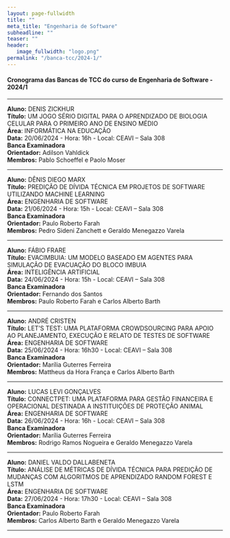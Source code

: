 ```yaml
---
layout: page-fullwidth
title: ""
meta_title: "Engenharia de Software"
subheadline: ""
teaser: ""
header:
   image_fullwidth: "logo.png"
permalink: "/banca-tcc/2024-1/"
---
```


#### **Cronograma das Bancas de TCC do curso de Engenharia de Software - 2024/1**

<hr>

**Aluno:** DENIS ZICKHUR
<br>
**Título:** UM JOGO SÉRIO DIGITAL PARA O APRENDIZADO DE BIOLOGIA CELULAR PARA O PRIMEIRO ANO DE ENSINO MÉDIO
<br>
**Área**: INFORMÁTICA NA EDUCAÇÃO
<br>
**Data:** 20/06/2024 - Hora: 16h - Local: CEAVI – Sala 308
<br>
**Banca Examinadora**
<br>
**Orientador:** Adilson Vahldick
<br>
**Membros:** Pablo Schoeffel e Paolo Moser

<hr>

**Aluno:** DÊNIS DIEGO MARX
<br>
**Título:** PREDIÇÃO DE DÍVIDA TÉCNICA EM PROJETOS DE SOFTWARE UTILIZANDO MACHINE LEARNING
<br>
**Área:** ENGENHARIA DE SOFTWARE
<br>
**Data:** 21/06/2024 - Hora: 15h - Local: CEAVI – Sala 308
<br>
**Banca Examinadora**
<br>
**Orientador:** Paulo Roberto Farah
<br>
**Membros:** Pedro Sideni Zanchett e Geraldo Menegazzo Varela

<hr>

**Aluno:** FÁBIO FRARE
<br>
**Título:** EVACIMBUIA: UM MODELO BASEADO EM AGENTES PARA SIMULAÇÃO DE EVACUAÇÃO DO BLOCO IMBUIA
<br>
**Área:** INTELIGÊNCIA ARTIFICIAL
<br>
**Data:** 24/06/2024 - Hora: 15h - Local: CEAVI – Sala 308
<br>
**Banca Examinadora**
<br>
**Orientador:** Fernando dos Santos
<br>
**Membros:** Paulo Roberto Farah e Carlos Alberto Barth

<hr>

**Aluno:** ANDRÉ CRISTEN
<br>
**Título:** LET’S TEST: UMA PLATAFORMA CROWDSOURCING PARA APOIO AO PLANEJAMENTO, EXECUÇÃO E RELATO DE TESTES DE SOFTWARE
<br>
**Área:** ENGENHARIA DE SOFTWARE
<br>
**Data:** 25/06/2024 - Hora: 16h30 - Local: CEAVI – Sala 308
<br>
**Banca Examinadora**
<br>
**Orientador:** Marília Guterres Ferreira
<br>
**Membros:** Mattheus da Hora França e Carlos Alberto Barth

<hr>

**Aluno:** LUCAS LEVI GONÇALVES
<br>
**Título:** CONNECTPET: UMA PLATAFORMA PARA GESTÃO FINANCEIRA E OPERACIONAL DESTINADA A INSTITUIÇÕES DE PROTEÇÃO ANIMAL
<br>
**Área:** ENGENHARIA DE SOFTWARE
<br>
**Data:** 26/06/2024 - Hora: 16h - Local: CEAVI – Sala 308
<br>
**Banca Examinadora**
<br>
**Orientador:** Marília Guterres Ferreira
<br>
**Membros:** Rodrigo Ramos Nogueira e Geraldo Menegazzo Varela

<hr>

**Aluno:** DANIEL VALDO DALLABENETA
<br>
**Título:** ANÁLISE DE MÉTRICAS DE DÍVIDA TÉCNICA PARA PREDIÇÃO DE MUDANÇAS COM ALGORITMOS DE APRENDIZADO RANDOM FOREST E LSTM
<br>
**Área:** ENGENHARIA DE SOFTWARE
<br>
**Data:** 27/06/2024 - Hora: 17h30 - Local: CEAVI – Sala 308
<br>
**Banca Examinadora**
<br>
**Orientador:** Paulo Roberto Farah
<br>
**Membros:** Carlos Alberto Barth e Geraldo Menegazzo Varela

<hr>